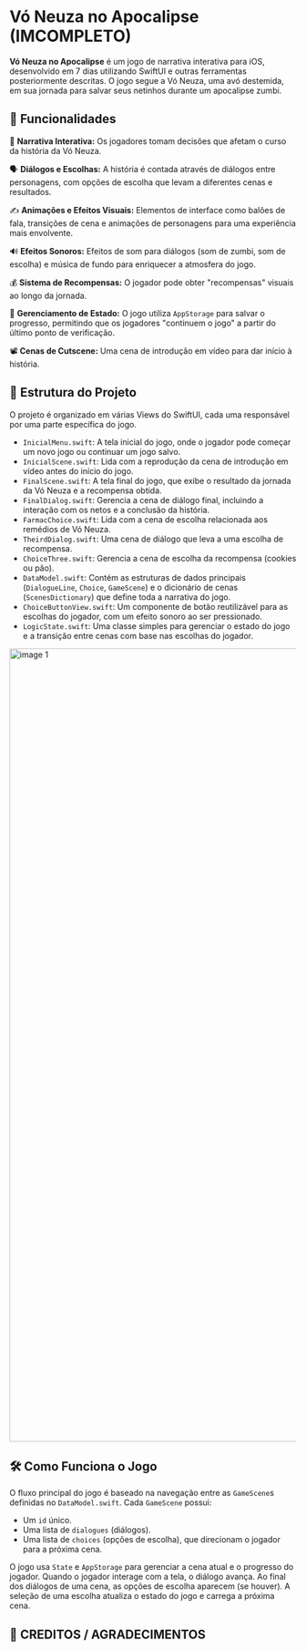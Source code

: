 # Vó Neuza no Apocalipse (IMCOMPLETO)

**Vó Neuza no Apocalipse** é um jogo de narrativa interativa para iOS, desenvolvido em 7 dias utilizando SwiftUI e outras ferramentas posteriormente descritas. O jogo segue a Vó Neuza, uma avó destemida, em sua jornada para salvar seus netinhos durante um apocalipse zumbi.

## 🌟 Funcionalidades

📢 **Narrativa Interativa:** Os jogadores tomam decisões que afetam o curso da história da Vó Neuza.

🗣️ **Diálogos e Escolhas:** A história é contada através de diálogos entre personagens, com opções de escolha que levam a diferentes cenas e resultados.

✍️ **Animações e Efeitos Visuais:** Elementos de interface como balões de fala, transições de cena e animações de personagens para uma experiência mais envolvente.

🔊 **Efeitos Sonoros:** Efeitos de som para diálogos (som de zumbi, som de escolha) e música de fundo para enriquecer a atmosfera do jogo.

💰 **Sistema de Recompensas:** O jogador pode obter "recompensas" visuais ao longo da jornada.

👀 **Gerenciamento de Estado:** O jogo utiliza `AppStorage` para salvar o progresso, permitindo que os jogadores "continuem o jogo" a partir do último ponto de verificação.

📽️ **Cenas de Cutscene:** Uma cena de introdução em vídeo para dar início à história.


## 📁 Estrutura do Projeto

O projeto é organizado em várias Views do SwiftUI, cada uma responsável por uma parte específica do jogo.

* `InicialMenu.swift`: A tela inicial do jogo, onde o jogador pode começar um novo jogo ou continuar um jogo salvo.
* `InicialScene.swift`: Lida com a reprodução da cena de introdução em vídeo antes do início do jogo.
* `FinalScene.swift`: A tela final do jogo, que exibe o resultado da jornada da Vó Neuza e a recompensa obtida.
* `FinalDialog.swift`: Gerencia a cena de diálogo final, incluindo a interação com os netos e a conclusão da história.
* `FarmacChoice.swift`: Lida com a cena de escolha relacionada aos remédios de Vó Neuza.
* `TheirdDialog.swift`: Uma cena de diálogo que leva a uma escolha de recompensa.
* `ChoiceThree.swift`: Gerencia a cena de escolha da recompensa (cookies ou pão).
* `DataModel.swift`: Contém as estruturas de dados principais (`DialogueLine`, `Choice`, `GameScene`) e o dicionário de cenas (`ScenesDictionary`) que define toda a narrativa do jogo.
* `ChoiceButtonView.swift`: Um componente de botão reutilizável para as escolhas do jogador, com um efeito sonoro ao ser pressionado.
* `LogicState.swift`: Uma classe simples para gerenciar o estado do jogo e a transição entre cenas com base nas escolhas do jogador.
<img width="2871" height="1392" alt="image 1" src="https://github.com/user-attachments/assets/107a170c-cf71-4996-b9cc-5c81a749b864" />

## 🛠️ Como Funciona o Jogo

O fluxo principal do jogo é baseado na navegação entre as `GameScene`s definidas no `DataModel.swift`. Cada `GameScene` possui:

* Um `id` único.
* Uma lista de `dialogues` (diálogos).
* Uma lista de `choices` (opções de escolha), que direcionam o jogador para a próxima cena.

O jogo usa `State` e `AppStorage` para gerenciar a cena atual e o progresso do jogador. Quando o jogador interage com a tela, o diálogo avança. Ao final dos diálogos de uma cena, as opções de escolha aparecem (se houver). A seleção de uma escolha atualiza o estado do jogo e carrega a próxima cena.

## 🤝 CREDITOS / AGRADECIMENTOS

